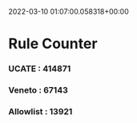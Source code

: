 2022-03-10 01:07:00.058318+00:00
# Rule Counter 
 ### UCATE : 414871

 ### Veneto : 67143

 ### Allowlist : 13921